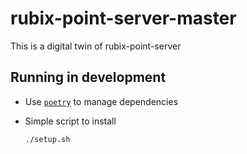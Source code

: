 # rubix-point-server-master

This is a digital twin of rubix-point-server

## Running in development

- Use [`poetry`](https://github.com/python-poetry/poetry) to manage dependencies
- Simple script to install

    ```bash
    ./setup.sh
    ```